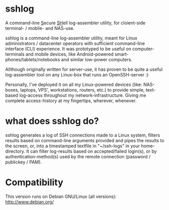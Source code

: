sshlog
======

A command-line <u>S</u>ecure <u>SH</u>ell log-assembler utility, for cloient-side terminal- / mobile- and NAS-use.

sshlog is a command-line log-assembler utility, meant for Linux administrators / datacenter operators with sufficient command-line interface (CLI) experience. It was prototyped to be useful on computer-terminals and mobile devices, like Android-powered smart-phones/tablets/notebooks and similar low-power computers.

Allthough originally written for server-use, it has proven to be quite a useful log-assembler tool on any Linux-box that runs an OpenSSH-server :)

Personally, I've deployed it on all my Linux-powered devices (like: NAS-boxes, laptops, VPS', workstations, routers, etc.) to provide simple, text-based log-access throughout my network-infrastructure. Giving me complete access-history at my fingertips, wherever, whenever.

what does sshlog do?
======
sshlog generates a log of SSH connections made to a Linux system, filters results based on command-line arguments provided and pipes the results to the screen, or, into a timestamped textfile in "~/ssh-logs" in your home-directory. It can filter log-results based on accepted/failed login(s), or by authentication-method(s) used by the remote connection (password / publickey / PAM).

Compatibility
======
This version runs on Debian GNU/Linux (all versions):
http://www.debian.org/
